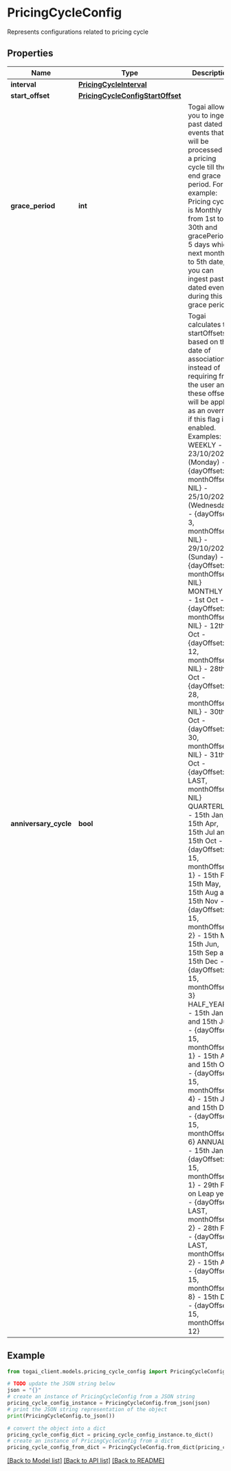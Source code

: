 # PricingCycleConfig

Represents configurations related to pricing cycle

## Properties

Name | Type | Description | Notes
------------ | ------------- | ------------- | -------------
**interval** | [**PricingCycleInterval**](PricingCycleInterval.md) |  | 
**start_offset** | [**PricingCycleConfigStartOffset**](PricingCycleConfigStartOffset.md) |  | [optional] 
**grace_period** | **int** | Togai allows you to ingest past dated events that will be processed by a pricing cycle till the end grace period.  For example: Pricing cycle is Monthly from 1st to 30th and gracePeriod is 5 days which next month 1 to 5th date, you can ingest past dated events during this grace period.  | 
**anniversary_cycle** | **bool** | Togai calculates the startOffsets based on the date of association instead of requiring from the user and  these offsets will be applied as an override if this flag is enabled. Examples: WEEKLY -   - 23/10/2023 (Monday) - {dayOffset: 1, monthOffset: NIL}    - 25/10/2023 (Wednesday) - {dayOffset: 3, monthOffset: NIL}    - 29/10/2023 (Sunday) - {dayOffset: 7, monthOffset: NIL} MONTHLY -   - 1st Oct - {dayOffset: 1, monthOffset: NIL}   - 12th Oct - {dayOffset: 12, monthOffset: NIL}   - 28th Oct - {dayOffset: 28, monthOffset: NIL}   - 30th Oct - {dayOffset: 30, monthOffset: NIL}   - 31th Oct - {dayOffset: LAST, monthOffset: NIL} QUARTERLY   - 15th Jan, 15th Apr, 15th Jul and 15th Oct - {dayOffset: 15, monthOffset: 1}   - 15th Feb, 15th May, 15th Aug and 15th Nov - {dayOffset: 15, monthOffset: 2}    - 15th Mar, 15th Jun, 15th Sep and 15th Dec - {dayOffset: 15, monthOffset: 3} HALF_YEARLY   - 15th Jan and 15th Jul - {dayOffset: 15, monthOffset: 1}    - 15th Apr and 15th Oct - {dayOffset: 15, monthOffset: 4}    - 15th Jun and 15th Dec - {dayOffset: 15, monthOffset: 6} ANNUALLY   - 15th Jan - {dayOffset: 15, monthOffset: 1}   - 29th Feb on Leap year  - {dayOffset: LAST, monthOffset: 2}   - 28th Feb  - {dayOffset: LAST, monthOffset: 2}   - 15th Aug - {dayOffset: 15, monthOffset: 8}   - 15th Dec - {dayOffset: 15, monthOffset: 12}  | [optional] 

## Example

```python
from togai_client.models.pricing_cycle_config import PricingCycleConfig

# TODO update the JSON string below
json = "{}"
# create an instance of PricingCycleConfig from a JSON string
pricing_cycle_config_instance = PricingCycleConfig.from_json(json)
# print the JSON string representation of the object
print(PricingCycleConfig.to_json())

# convert the object into a dict
pricing_cycle_config_dict = pricing_cycle_config_instance.to_dict()
# create an instance of PricingCycleConfig from a dict
pricing_cycle_config_from_dict = PricingCycleConfig.from_dict(pricing_cycle_config_dict)
```
[[Back to Model list]](../README.md#documentation-for-models) [[Back to API list]](../README.md#documentation-for-api-endpoints) [[Back to README]](../README.md)


